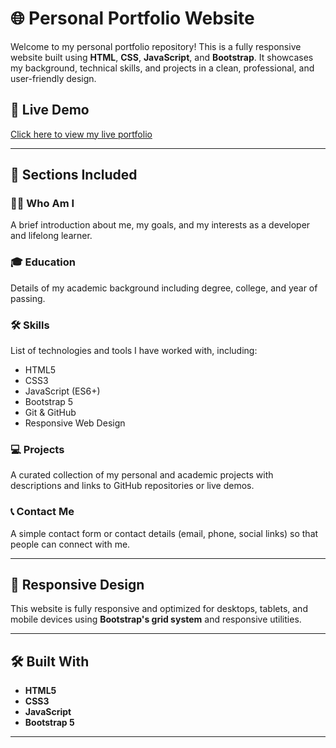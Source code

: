 # 🌐 Personal Portfolio Website

Welcome to my personal portfolio repository! This is a fully responsive website built using **HTML**, **CSS**, **JavaScript**, and **Bootstrap**. It showcases my background, technical skills, and projects in a clean, professional, and user-friendly design.

## 🚀 Live Demo

[Click here to view my live portfolio](https://rakeshsangu.ccbp.tech/)

---

## 📂 Sections Included

### 🧑‍💼 Who Am I
A brief introduction about me, my goals, and my interests as a developer and lifelong learner.

### 🎓 Education
Details of my academic background including degree, college, and year of passing.

### 🛠️ Skills
List of technologies and tools I have worked with, including:
- HTML5
- CSS3
- JavaScript (ES6+)
- Bootstrap 5
- Git & GitHub
- Responsive Web Design

### 💻 Projects
A curated collection of my personal and academic projects with descriptions and links to GitHub repositories or live demos.

### 📞 Contact Me
A simple contact form or contact details (email, phone, social links) so that people can connect with me.

---

## 📱 Responsive Design

This website is fully responsive and optimized for desktops, tablets, and mobile devices using **Bootstrap's grid system** and responsive utilities.

---

## 🛠️ Built With

- **HTML5**
- **CSS3**
- **JavaScript**
- **Bootstrap 5**

---



